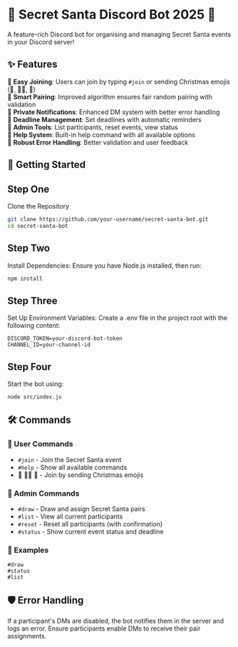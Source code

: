 
# 🎅 **Secret Santa Discord Bot 2025** 🎄

A feature-rich Discord bot for organising and managing Secret Santa events in your Discord server!

## ✨ Features

🎄 **Easy Joining**: Users can join by typing `#join` or sending Christmas emojis (🎅, 🧑‍🎄, 🧝)  
🎄 **Smart Pairing**: Improved algorithm ensures fair random pairing with validation  
🎄 **Private Notifications**: Enhanced DM system with better error handling  
🎄 **Deadline Management**: Set deadlines with automatic reminders  
🎄 **Admin Tools**: List participants, reset events, view status  
🎄 **Help System**: Built-in help command with all available options  
🎄 **Robust Error Handling**: Better validation and user feedback

## 🚀 Getting Started

## Step One

Clone the Repository

```bash
git clone https://github.com/your-username/secret-santa-bot.git
cd secret-santa-bot
```

## Step Two

Install Dependencies: Ensure you have Node.js installed, then run:

```bash
npm install
```

## Step Three

Set Up Environment Variables: Create a .env file in the project root with the following content:

```text
DISCORD_TOKEN=your-discord-bot-token
CHANNEL_ID=your-channel-id
```

## Step Four

Start the bot using:

```bash
node src/index.js
```

## 🛠 Commands

### 👥 User Commands

- `#join` - Join the Secret Santa event
- `#help` - Show all available commands
- 🎅 🧑‍🎄 🧝 - Join by sending Christmas emojis

### 👑 Admin Commands

- `#draw` - Draw and assign Secret Santa pairs
- `#list` - View all current participants
- `#reset` - Reset all participants (with confirmation)
- `#status` - Show current event status and deadline

### 📝 Examples

``` text
#draw
#status
#list
```

## 🛡️ Error Handling

If a participant's DMs are disabled, the bot notifies them in the server and logs an error.
Ensure participants enable DMs to receive their pair assignments.
